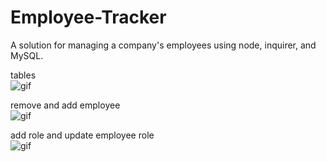# Employee-Tracker

A solution for managing a company's employees using node, inquirer, and MySQL.

tables
<br>
![gif](images/table.gif)

remove and add employee
<br>
![gif](images/employee.gif)


add role and update employee role
<br>
![gif](images/role.gif)
